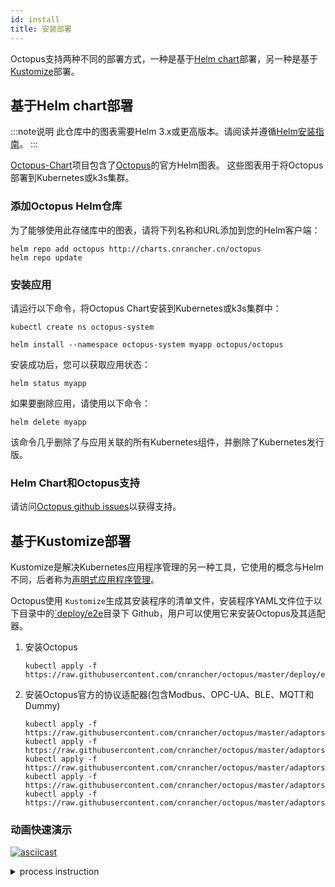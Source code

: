 ```yaml
---
id: install
title: 安装部署
---
```


Octopus支持两种不同的部署方式，一种是基于[Helm chart](https://helm.sh/)部署，另一种是基于[Kustomize](https://github.com/kubernetes-sigs/kustomize)部署。

## 基于Helm chart部署

:::note说明
此仓库中的图表需要Helm 3.x或更高版本。请阅读并遵循[Helm安装指南](https://helm.sh/docs/intro/install/)。
:::

[Octopus-Chart](https://github.com/cnrancher/octopus-chart)项目包含了[Octopus](https://github.com/cnrancher/octopus)的官方Helm图表。 这些图表用于将Octopus部署到Kubernetes或k3s集群。


### 添加Octopus Helm仓库

为了能够使用此存储库中的图表，请将下列名称和URL添加到您的Helm客户端：

```console
helm repo add octopus http://charts.cnrancher.cn/octopus
helm repo update
```

### 安装应用

请运行以下命令，将Octopus Chart安装到Kubernetes或k3s集群中：
```
kubectl create ns octopus-system
```
```
helm install --namespace octopus-system myapp octopus/octopus
```

安装成功后，您可以获取应用状态：
```
helm status myapp
```

如果要删除应用，请使用以下命令：
```
helm delete myapp
```
该命令几乎删除了与应用关联的所有Kubernetes组件，并删除了Kubernetes发行版。

### Helm Chart和Octopus支持

请访问[Octopus github issues](https://github.com/cnrancher/octopus/issues/)以获得支持。

## 基于Kustomize部署

Kustomize是解决Kubernetes应用程序管理的另一种工具，它使用的概念与Helm不同，后者称为[声明式应用程序管理](https://github.com/kubernetes/community/blob/master/contributors/design-proposals/architecture/declarative-application-management.md)。

Octopus使用 `Kustomize`生成其安装程序的清单文件，安装程序YAML文件位于以下目录中的[`deploy/e2e](https://github.com/cnrancher/octopus/tree/master/deploy/e2e)目录下 Github，用户可以使用它来安装Octopus及其适配器。

1. 安装Octopus
    ```shell script
    kubectl apply -f https://raw.githubusercontent.com/cnrancher/octopus/master/deploy/e2e/all_in_one.yaml
    ```

1. 安装Octopus官方的协议适配器(包含Modbus、OPC-UA、BLE、MQTT和Dummy)
    ```shell script
    kubectl apply -f https://raw.githubusercontent.com/cnrancher/octopus/master/adaptors/modbus/deploy/e2e/all_in_one.yaml
    kubectl apply -f https://raw.githubusercontent.com/cnrancher/octopus/master/adaptors/opcua/deploy/e2e/all_in_one.yaml
    kubectl apply -f https://raw.githubusercontent.com/cnrancher/octopus/master/adaptors/mqtt/deploy/e2e/all_in_one.yaml
    kubectl apply -f https://raw.githubusercontent.com/cnrancher/octopus/master/adaptors/ble/deploy/e2e/all_in_one.yaml
    kubectl apply -f https://raw.githubusercontent.com/cnrancher/octopus/master/adaptors/dummy/deploy/e2e/all_in_one.yaml
    ```

### 动画快速演示

[![asciicast](https://asciinema.org/a/338649.svg)](https://asciinema.org/a/338649)

<details>
  <summary>process instruction</summary>
  <code>
  
    # deploy octopus without webhook
    kubectl apply -f deploy/e2e/all_in_one.yaml
    
    # confirm the octopus deployment
    kubectl get all -n octopus-system
    kubectl get crd | grep devicelinks
    
    # deploy a devicelink
    cat adaptors/dummy/deploy/e2e/dl_specialdevice.yaml
    kubectl apply -f adaptors/dummy/deploy/e2e/dl_specialdevice.yaml
    
    # confirm the state of devicelink
    kubectl get dl living-room-fan -n default
    
    # deploy dummy adaptor and model
    kubectl apply -f adaptors/dummy/deploy/e2e/all_in_one.yaml
    
    # confirm the dummy adaptor deployment
    kubectl get daemonset octopus-adaptor-dummy-adaptor -n octopus-system
    kubectl get crd | grep dummyspecialdevice
    
    # confirm the state of devicelink
    kubectl get dl living-room-fan -n default
    
    # watch the device instance
    kubectl get dummyspecialdevice living-room-fan -n default -w
    
  </code>
</details>
